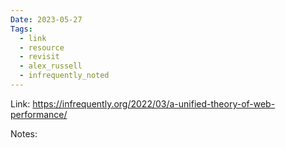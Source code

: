 ```yaml
---
Date: 2023-05-27
Tags: 
  - link
  - resource
  - revisit
  - alex_russell
  - infrequently_noted
---
```

Link: https://infrequently.org/2022/03/a-unified-theory-of-web-performance/

Notes: